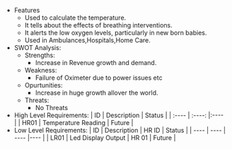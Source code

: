 * Features
  * Used to calculate the temperature.
  * It tells about the effects of breathing interventions.
  * It alerts the low oxygen levels, particularly in new born babies.
  * Used in Ambulances,Hospitals,Home Care.
* SWOT Analysis:
  * Strengths:
    * Increase in Revenue growth and demand.
  * Weakness:
    * Failure of Oximeter due to power issues etc
  * Opurtunities:
    * Increase in huge growth allover the world.
  * Threats:
    * No Threats
* High Level Requirements:
   |  ID  |      Description        |  Status |
   | :---- | :----: |:---- |
   | HR01 | Temperature Reading     | Future  |
* Low Level Requirements:
   |  ID  |     Description    |  HR ID  |  Status  |
   | ---- | ---- | ---- |---- |
   | LR01 | Led Display Output |  HR 01  |  Future  |
   